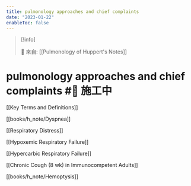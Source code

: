 ```yaml
---
title: pulmonology approaches and chief complaints
date: "2023-01-22"
enableToc: false
---
```


> [!info]
>
> 🌱 來自: [[Pulmonology of Huppert's Notes]]

# pulmonology approaches and chief complaints #🚧 施工中

[[Key Terms and Definitions]]

[[books/h_note/Dyspnea]]

[[Respiratory Distress]]

[[Hypoxemic Respiratory Failure]]

[[Hypercarbic Respiratory Failure]]

[[Chronic Cough (8 wk) in Immunocompetent Adults]]

[[books/h_note/Hemoptysis]]

